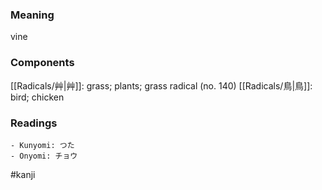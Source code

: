 ### Meaning

vine

### Components

[[Radicals/艸|艸]]: grass; plants; grass radical (no. 140) [[Radicals/鳥|鳥]]: bird; chicken

### Readings

```
- Kunyomi: つた
- Onyomi: チョウ
```

#kanji